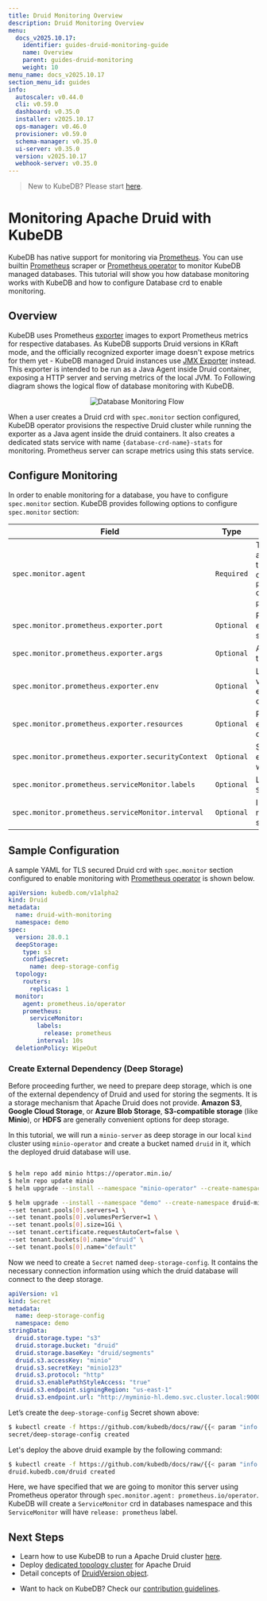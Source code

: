 ```yaml
---
title: Druid Monitoring Overview
description: Druid Monitoring Overview
menu:
  docs_v2025.10.17:
    identifier: guides-druid-monitoring-guide
    name: Overview
    parent: guides-druid-monitoring
    weight: 10
menu_name: docs_v2025.10.17
section_menu_id: guides
info:
  autoscaler: v0.44.0
  cli: v0.59.0
  dashboard: v0.35.0
  installer: v2025.10.17
  ops-manager: v0.46.0
  provisioner: v0.59.0
  schema-manager: v0.35.0
  ui-server: v0.35.0
  version: v2025.10.17
  webhook-server: v0.35.0
---
```


> New to KubeDB? Please start [here](/docs/v2025.10.17/README).

# Monitoring Apache Druid with KubeDB

KubeDB has native support for monitoring via [Prometheus](https://prometheus.io/). You can use builtin [Prometheus](https://github.com/prometheus/prometheus) scraper or [Prometheus operator](https://github.com/prometheus-operator/prometheus-operator) to monitor KubeDB managed databases. This tutorial will show you how database monitoring works with KubeDB and how to configure Database crd to enable monitoring.

## Overview

KubeDB uses Prometheus [exporter](https://prometheus.io/docs/instrumenting/exporters/#databases) images to export Prometheus metrics for respective databases. As KubeDB supports Druid versions in KRaft mode, and the officially recognized exporter image doesn't expose metrics for them yet - KubeDB managed Druid instances use [JMX Exporter](https://github.com/prometheus/jmx_exporter) instead. This exporter is intended to be run as a Java Agent inside Druid container, exposing a HTTP server and serving metrics of the local JVM. To Following diagram shows the logical flow of database monitoring with KubeDB.

<p align="center">
  <img alt="Database Monitoring Flow"  src="/docs/v2025.10.17/guides/druid/monitoring/images/druid-monitoring.png">
</p>

When a user creates a Druid crd with `spec.monitor` section configured, KubeDB operator provisions the respective Druid cluster while running the exporter as a Java agent inside the druid containers. It also creates a dedicated stats service with name `{database-crd-name}-stats` for monitoring. Prometheus server can scrape metrics using this stats service.

## Configure Monitoring

In order to enable monitoring for a database, you have to configure `spec.monitor` section. KubeDB provides following options to configure `spec.monitor` section:

| Field                                              | Type       | Uses                                                                                                                                    |
|----------------------------------------------------|------------|-----------------------------------------------------------------------------------------------------------------------------------------|
| `spec.monitor.agent`                               | `Required` | Type of the monitoring agent that will be used to monitor this database. It can be `prometheus.io/builtin` or `prometheus.io/operator`. |
| `spec.monitor.prometheus.exporter.port`            | `Optional` | Port number where the exporter side car will serve metrics.                                                                             |
| `spec.monitor.prometheus.exporter.args`            | `Optional` | Arguments to pass to the exporter sidecar.                                                                                              |
| `spec.monitor.prometheus.exporter.env`             | `Optional` | List of environment variables to set in the exporter sidecar container.                                                                 |
| `spec.monitor.prometheus.exporter.resources`       | `Optional` | Resources required by exporter sidecar container.                                                                                       |
| `spec.monitor.prometheus.exporter.securityContext` | `Optional` | Security options the exporter should run with.                                                                                          |
| `spec.monitor.prometheus.serviceMonitor.labels`    | `Optional` | Labels for `ServiceMonitor` crd.                                                                                                        |
| `spec.monitor.prometheus.serviceMonitor.interval`  | `Optional` | Interval at which metrics should be scraped.                                                                                            |

## Sample Configuration

A sample YAML for TLS secured Druid crd with `spec.monitor` section configured to enable monitoring with [Prometheus operator](https://github.com/prometheus-operator/prometheus-operator) is shown below.

```yaml
apiVersion: kubedb.com/v1alpha2
kind: Druid
metadata:
  name: druid-with-monitoring
  namespace: demo
spec:
  version: 28.0.1
  deepStorage:
    type: s3
    configSecret:
      name: deep-storage-config
  topology:
    routers:
      replicas: 1
  monitor:
    agent: prometheus.io/operator
    prometheus:
      serviceMonitor:
        labels:
          release: prometheus
        interval: 10s
  deletionPolicy: WipeOut
```

### Create External Dependency (Deep Storage)

Before proceeding further, we need to prepare deep storage, which is one of the external dependency of Druid and used for storing the segments. It is a storage mechanism that Apache Druid does not provide. **Amazon S3**, **Google Cloud Storage**, or **Azure Blob Storage**, **S3-compatible storage** (like **Minio**), or **HDFS** are generally convenient options for deep storage.

In this tutorial, we will run a `minio-server` as deep storage in our local `kind` cluster using `minio-operator` and create a bucket named `druid` in it, which the deployed druid database will use.

```bash

$ helm repo add minio https://operator.min.io/
$ helm repo update minio
$ helm upgrade --install --namespace "minio-operator" --create-namespace "minio-operator" minio/operator --set operator.replicaCount=1

$ helm upgrade --install --namespace "demo" --create-namespace druid-minio minio/tenant \
--set tenant.pools[0].servers=1 \
--set tenant.pools[0].volumesPerServer=1 \
--set tenant.pools[0].size=1Gi \
--set tenant.certificate.requestAutoCert=false \
--set tenant.buckets[0].name="druid" \
--set tenant.pools[0].name="default"

```

Now we need to create a `Secret` named `deep-storage-config`. It contains the necessary connection information using which the druid database will connect to the deep storage.

```yaml
apiVersion: v1
kind: Secret
metadata:
  name: deep-storage-config
  namespace: demo
stringData:
  druid.storage.type: "s3"
  druid.storage.bucket: "druid"
  druid.storage.baseKey: "druid/segments"
  druid.s3.accessKey: "minio"
  druid.s3.secretKey: "minio123"
  druid.s3.protocol: "http"
  druid.s3.enablePathStyleAccess: "true"
  druid.s3.endpoint.signingRegion: "us-east-1"
  druid.s3.endpoint.url: "http://myminio-hl.demo.svc.cluster.local:9000/"
```

Let’s create the `deep-storage-config` Secret shown above:

```bash
$ kubectl create -f https://github.com/kubedb/docs/raw/{{< param "info.version" >}}/docs/guides/druid/monitoring/yamls/deep-storage-config.yaml
secret/deep-storage-config created
```

Let's deploy the above druid example by the following command:

```bash
$ kubectl create -f https://github.com/kubedb/docs/raw/{{< param "info.version" >}}/docs/guides/druid/monitoring/yamls/druid-with-monitoring.yaml
druid.kubedb.com/druid created
```

Here, we have specified that we are going to monitor this server using Prometheus operator through `spec.monitor.agent: prometheus.io/operator`. KubeDB will create a `ServiceMonitor` crd in databases namespace and this `ServiceMonitor` will have `release: prometheus` label.

## Next Steps

- Learn how to use KubeDB to run a Apache Druid cluster [here](/docs/v2025.10.17/guides/druid/README).
- Deploy [dedicated topology cluster](/docs/v2025.10.17/guides/druid/clustering/overview/) for Apache Druid
- Detail concepts of [DruidVersion object](/docs/v2025.10.17/guides/druid/concepts/druidversion).

[//]: # (- Learn to use KubeDB managed Druid objects using [CLIs]&#40;/docs/guides/druid/cli/cli.md&#41;.)
- Want to hack on KubeDB? Check our [contribution guidelines](/docs/v2025.10.17/CONTRIBUTING).